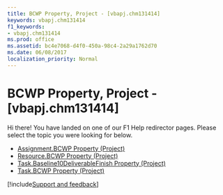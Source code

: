 ```yaml
---
title: BCWP Property, Project - [vbapj.chm131414]
keywords: vbapj.chm131414
f1_keywords:
- vbapj.chm131414
ms.prod: office
ms.assetid: bc4e7068-d4f0-450a-98c4-2a29a1762d70
ms.date: 06/08/2017
localization_priority: Normal
---
```



# BCWP Property, Project - [vbapj.chm131414]

Hi there! You have landed on one of our F1 Help redirector pages. Please select the topic you were looking for below.

- [Assignment.BCWP Property (Project)](http://msdn.microsoft.com/library/4e8f5b89-8e71-bd05-3681-63e56d6969b2%28Office.15%29.aspx)
- [Resource.BCWP Property (Project)](http://msdn.microsoft.com/library/8fb79ebc-760c-413c-72ef-bd709f20360e%28Office.15%29.aspx)
- [Task.Baseline10DeliverableFinish Property (Project)](http://msdn.microsoft.com/library/8a17356e-0c83-74bb-b41d-cc9c4188f491%28Office.15%29.aspx)
- [Task.BCWP Property (Project)](http://msdn.microsoft.com/library/b21fdd25-7e81-8e26-963f-dd4a8035bb75%28Office.15%29.aspx)

[!include[Support and feedback](~/includes/feedback-boilerplate.md)]